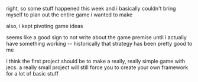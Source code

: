 right, so some stuff happened this week and i basically couldn't bring myself to plan out the entire game i wanted to make

also, i kept pivoting game ideas

seems like a good sign to not write about the game premise until i actually have something working -- historically that strategy has been pretty good to me

i think the first project should be to make a really, really simple game with jecs. a really small project will still force you to create your own framework for a lot of basic stuff